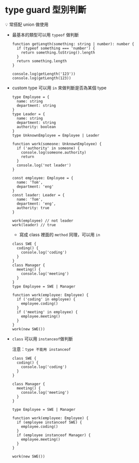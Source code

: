 # type guard 型別判斷

<aside>
💡 常搭配 union 做使用

</aside>

- 最基本的類型可以用 `typeof` 做判斷
    
    ```tsx
    function getLength(something: string | number): number {
      if (typeof something === 'number') {
        return something.toString().length
      }
      return something.length
    }
    
    console.log(getLength('123'))
    console.log(getLength(123))
    ```
    
- custom type 可以用 `in` 來做判斷是否為某個 type
    
    ```tsx
    type Employee = {
      name: string
      department: string
    }
    type Leader = {
      name: string
      department: string
      authority: boolean
    }
    type UnknownEmployee = Employee | Leader
    
    function work(someone: UnknownEmployee) {
      if ('authority' in someone) {
        console.log(someone.authority)
        return
      }
      console.log('not leader')
    }
    
    const employee: Employee = {
      name: 'Tom',
      department: 'eng'
    }
    const leader: Leader = {
      name: 'Tom',
      department: 'eng',
      authority: true
    }
    
    work(employee) // not leader
    work(leader) // true
    ```
    
    - 寫成 class 裡面的 `method` 同理，可以用 `in`
    
    ```tsx
    class SWE {
      coding() {
        console.log('coding')
      }
    }
    class Manager {
      meeting() {
        console.log('meeting')
      }
    }
    type Employee = SWE | Manager
    
    function work(employee: Employee) {
      if ('coding' in employee) {
        employee.coding()
      }
      if ('meeting' in employee) {
        employee.meeting()
      }
    }
    work(new SWE())
    ```
    
- `class` 可以用 `instanceof`做判斷
    
    注意：`type 不能用 instanceof`
    
    ```tsx
    class SWE {
      coding() {
        console.log('coding')
      }
    }
    
    class Manager {
      meeting() {
        console.log('meeting')
      }
    }
    
    type Employee = SWE | Manager
    
    function work(employee: Employee) {
      if (employee instanceof SWE) {
        employee.coding()
      }
      if (employee instanceof Manager) {
        employee.meeting()
      }
    }
    
    work(new SWE())
    ```
